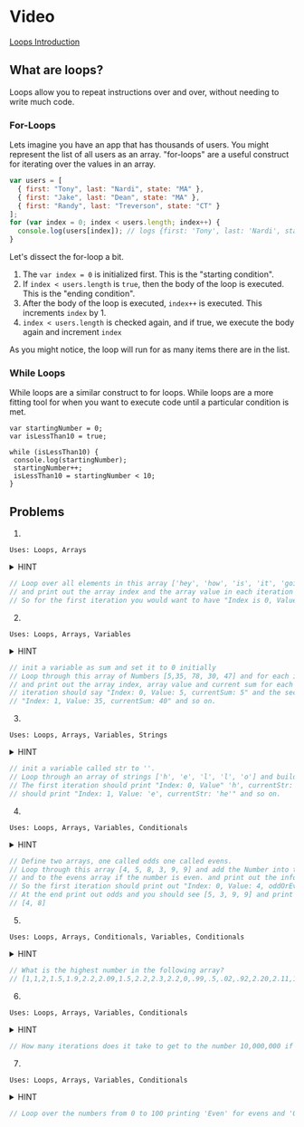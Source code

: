 # Video

[Loops Introduction](https://www.youtube.com/watch?v=xIEgFdwVY7o)

## What are loops?

Loops allow you to repeat instructions over and over, without needing to write much code.

### For-Loops

Lets imagine you have an app that has thousands of users. You might represent the list of all users as an array. "for-loops" are a useful construct for iterating over the values in an array.

```javascript
var users = [
  { first: "Tony", last: "Nardi", state: "MA" },
  { first: "Jake", last: "Dean", state: "MA" },
  { first: "Randy", last: "Treverson", state: "CT" }
];
for (var index = 0; index < users.length; index++) {
  console.log(users[index]); // logs {first: 'Tony', last: 'Nardi', state: 'MA'} etc
}
```

Let's dissect the for-loop a bit.

1.  The `var index = 0` is initialized first. This is the "starting condition".
2.  If `index < users.length` is `true`, then the body of the loop is executed. This is the "ending condition".
3.  After the body of the loop is executed, `index++` is executed. This increments `index` by 1.
4.  `index < users.length` is checked again, and if true, we execute the body again and increment `index`

As you might notice, the loop will run for as many items there are in the list.

### While Loops

While loops are a similar construct to for loops. While loops are a more fitting tool for when you want to execute code until a particular condition is met.

```
var startingNumber = 0;
var isLessThan10 = true;

while (isLessThan10) {
 console.log(startingNumber);
 startingNumber++;
 isLessThan10 = startingNumber < 10;
}
```

## Problems

1.

`Uses: Loops, Arrays`

<details><summary>HINT</summary><p>

  <pre><code>
  var array = ['hey', 'how', 'is', 'it', 'going'];
  for () {

  }
</code></pre>

  </p>
</details>

```javascript
// Loop over all elements in this array ['hey', 'how', 'is', 'it', 'going']
// and print out the array index and the array value in each iteration of the loop.
// So for the first iteration you would want to have "Index is 0, Value is 'hey'" and so on.
```

2.

`Uses: Loops, Arrays, Variables`

<details><summary>HINT</summary><p>

  <pre><code>
  var sum = 0;
  var numbers = [5, 35, 78, 30, 47];
  for () {

  }
  </code></pre>

</p></details>

```javascript
// init a variable as sum and set it to 0 initially
// Loop through this array of Numbers [5,35, 78, 30, 47] and for each iteration add the value to sum
// and print out the array index, array value and current sum for each iteration so the first
// iteration should say "Index: 0, Value: 5, currentSum: 5" and the second iteration should say
// "Index: 1, Value: 35, currentSum: 40" and so on.
```

3.

`Uses: Loops, Arrays, Variables, Strings`

<details><summary>HINT</summary><p>

<pre><code>
  var str = '';
  var strArray = ['h', 'e', 'l', 'l', 'o']
  for () {

}

</code></pre>

</p></details>

```javascript
// init a variable called str to ''.
// Loop through an array of strings ['h', 'e', 'l', 'l', 'o'] and build up str for each iteration.
// The first iteration should print "Index: 0, Value" 'h', currentStr: 'h'" and the second iteration
// should print "Index: 1, Value: 'e', currentStr: 'he'" and so on.
```

4.

`Uses: Loops, Arrays, Variables, Conditionals`

<details><summary>HINT</summary><p>

<pre><code>
  var odds = [];
  var evens = [];
  var numbers = [4, 5, 8, 3, 9, 9];
  for () {

  }
  console.log(odds);
  console.log(evens);
</code></pre>

</p></details>

```javascript
// Define two arrays, one called odds one called evens.
// Loop through this array [4, 5, 8, 3, 9, 9] and add the Number into the odds array if the number is odd,
// and to the evens array if the number is even. and print out the information for each iteration.
// So the first iteration should print out "Index: 0, Value: 4, oddOrEven: 'even'"
// At the end print out odds and you should see [5, 3, 9, 9] and print out evens and you should see
// [4, 8]
```

5.

`Uses: Loops, Arrays, Conditionals, Variables, Conditionals`

<details><summary>HINT</summary><p>

<pre><code>
  var highestNumber = 0;
  for () {
    if (currentNumber > highestNumber) {
      highestNumber = currentNumber;
    }
  }
</code></pre>

</p></details>

```javascript
// What is the highest number in the following array?
// [1,1,2,1.5,1.9,2.2,2.09,1.5,2.2,2.3,2.2,0,.99,.5,.02,.92,2.20,2.11,1,1,1.22,1,9,.3,.5]
```

6.

`Uses: Loops, Arrays, Variables, Conditionals`

<details><summary>HINT</summary><p>

<pre><code>
  var totalIterations = 0;
  var sum = 1.5;
  while (sum < 10000000) {
    sum = sum * 1.5;
    totalIterations++
  }
  console.log(totalIterations)
</code></pre>

</p></details>

```javascript
// How many iterations does it take to get to the number 10,000,000 if you only multiply `1.5` by itself?
```

7.

`Uses: Loops, Arrays, Variables, Conditionals`

<details><summary>HINT</summary><p>

<pre><code>
  var i = 0;
  while(i < 100) {

  }
</code></pre>

</p></details>

```javascript
// Loop over the numbers from 0 to 100 printing 'Even' for evens and 'Odd' for odds.
```
